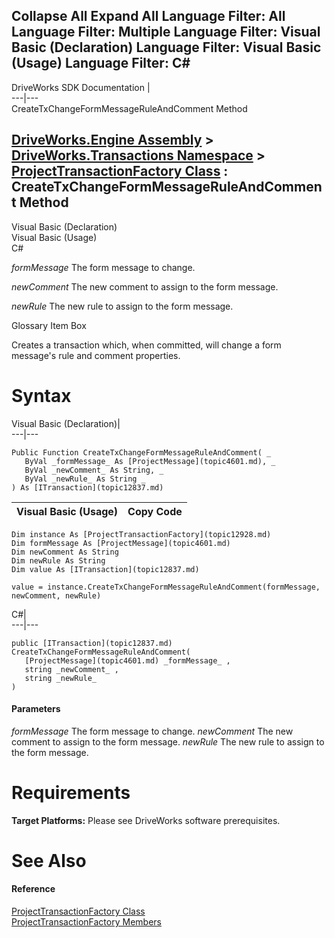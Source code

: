 Collapse All Expand All Language Filter: All  Language Filter: Multiple  Language Filter: Visual Basic (Declaration) Language Filter: Visual Basic (Usage) Language Filter: C#  
---  
DriveWorks SDK Documentation  |   
---|---  
CreateTxChangeFormMessageRuleAndComment Method   
  
[DriveWorks.Engine Assembly](topic2156.md) > [DriveWorks.Transactions Namespace](topic12835.md) > [ProjectTransactionFactory Class](topic12928.md) : CreateTxChangeFormMessageRuleAndComment Method  
---  
  
Visual Basic (Declaration)    
Visual Basic (Usage)    
C# 

_formMessage_
    The form message to change.

_newComment_
    The new comment to assign to the form message.

_newRule_
    The new rule to assign to the form message.

Glossary Item Box

Creates a transaction which, when committed, will change a form message's rule and comment properties. 

# Syntax

Visual Basic (Declaration)|   
---|---  
      
    
    Public Function CreateTxChangeFormMessageRuleAndComment( _
       ByVal _formMessage_ As [ProjectMessage](topic4601.md), _
       ByVal _newComment_ As String, _
       ByVal _newRule_ As String _
    ) As [ITransaction](topic12837.md)  
  
Visual Basic (Usage)| Copy Code  
---|---  
      
    
    Dim instance As [ProjectTransactionFactory](topic12928.md)
    Dim formMessage As [ProjectMessage](topic4601.md)
    Dim newComment As String
    Dim newRule As String
    Dim value As [ITransaction](topic12837.md)
     
    value = instance.CreateTxChangeFormMessageRuleAndComment(formMessage, newComment, newRule)  
  
C#|   
---|---  
      
    
    public [ITransaction](topic12837.md) CreateTxChangeFormMessageRuleAndComment( 
       [ProjectMessage](topic4601.md) _formMessage_ ,
       string _newComment_ ,
       string _newRule_
    )  
  
#### Parameters

 _formMessage_
    The form message to change.
_newComment_
    The new comment to assign to the form message.
_newRule_
    The new rule to assign to the form message.

# Requirements

**Target Platforms:** Please see DriveWorks software prerequisites.

# See Also

#### Reference

[ProjectTransactionFactory Class](topic12928.md)   
[ProjectTransactionFactory Members](topic12929.md)


